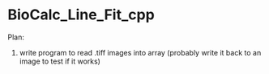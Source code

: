 BioCalc_Line_Fit_cpp
====================

Plan:

1. write program to read .tiff images into array (probably write it back to an image to test if it works)